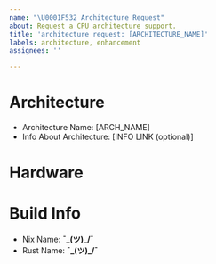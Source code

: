 ```yaml
---
name: "\U0001F532 Architecture Request"
about: Request a CPU architecture support.
title: 'architecture request: [ARCHITECTURE_NAME]'
labels: architecture, enhancement
assignees: ''

---
```


<!-- Before submitting the issue, please make sure the architecture is not currently or supported and it's not under other name -->

# Architecture
* Architecture Name: [ARCH_NAME]
* Info About Architecture: [INFO LINK (optional)]

# Hardware
<!-- If you know of some popular hardware of the given CPU architecture list it here -->

<!-- If you know something more about the architecture related to this please fill it -->
# Build Info
* Nix Name: **¯\_(ツ)_/¯** <!-- Name of `pkgs.crossSystem.config` for a flake file -->
* Rust Name: **¯\_(ツ)_/¯** <!-- Name for rust target -->
